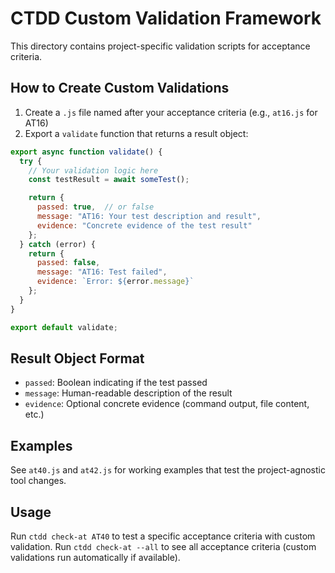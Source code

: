 # CTDD Custom Validation Framework

This directory contains project-specific validation scripts for acceptance criteria.

## How to Create Custom Validations

1. Create a `.js` file named after your acceptance criteria (e.g., `at16.js` for AT16)
2. Export a `validate` function that returns a result object:

```javascript
export async function validate() {
  try {
    // Your validation logic here
    const testResult = await someTest();

    return {
      passed: true,  // or false
      message: "AT16: Your test description and result",
      evidence: "Concrete evidence of the test result"
    };
  } catch (error) {
    return {
      passed: false,
      message: "AT16: Test failed",
      evidence: `Error: ${error.message}`
    };
  }
}

export default validate;
```

## Result Object Format

- `passed`: Boolean indicating if the test passed
- `message`: Human-readable description of the result
- `evidence`: Optional concrete evidence (command output, file content, etc.)

## Examples

See `at40.js` and `at42.js` for working examples that test the project-agnostic tool changes.

## Usage

Run `ctdd check-at AT40` to test a specific acceptance criteria with custom validation.
Run `ctdd check-at --all` to see all acceptance criteria (custom validations run automatically if available).